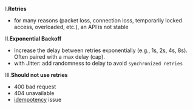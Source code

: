I.**Retries**
- for many reasons (packet loss, connection loss, temporarily locked access, overloaded, etc.), an API is not stable

II.**Exponential Backoff**
- Increase the delay between retries exponentially (e.g., 1s, 2s, 4s, 8s). Often paired with a max delay (cap).
- with Jitter: add randomness to delay to avoid `synchronized retries`

III.**Should not use retries**
- 400 bad request
- 404 unavailable
- [idempotency]() issue
